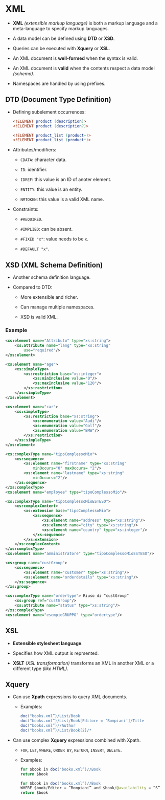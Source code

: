 



# XML

* **XML** *(extensible markup language)* is both a markup language and a meta-language to specify markup languages.

* A data model can be defined using **DTD** or **XSD**.

* Queries can be executed with **Xquery** or **XSL**.

* An XML document is **well-formed** when the syntax is valid.

* An XML document is **valid** when the contents respect a data model *(schema)*.

* Namespaces are handled by using prefixes.

## DTD (Document Type Definition)

* Defining subelement occurrences:

    ```dtd
    <!ELEMENT product (description)>
    <!ELEMENT product (description?)>

    <!ELEMENT product_list (product+)>
    <!ELEMENT product_list (product*)>
    ```

* Attributes/modifiers:

    * `CDATA`: character data.

    * `ID`: identifier.

    * `IDREF`: this value is an ID of anoter element.

    * `ENTITY`: this value is an entity.

    * `NMTOKEN`: this value is a valid XML name.

* Constraints:

    * `#REQUIRED`.

    * `#IMPLIED`: can be absent.

    * `#FIXED "x"`: value needs to be `x`.

    * `#DEFAULT "x"`.


## XSD (XML Schema Definition)

* Another schema definition language.

* Compared to DTD:

    * More extensible and richer.

    * Can manage multiple namespaces.

    * XSD is valid XML.


### Example

```xml
<xs:element name="Attributo" type="xs:string">
    <xs:attribute name="lang" type="xs:string" 
        use="required"/>
</xs:element>

<xs:element name="age">
    <xs:simpleType>
        <xs:restriction base="xs:integer">
            <xs:minInclusive value="0"/>
            <xs:maxInclusive value="120"/>
        </xs:restriction>
    </xs:simpleType>
</xs:element>

<xs:element name="car">
    <xs:simpleType>
        <xs:restriction base="xs:string">
            <xs:enumeration value="Audi"/>
            <xs:enumeration value="Golf"/>
            <xs:enumeration value="BMW"/>
        </xs:restriction>
    </xs:simpleType>
</xs:element>

<xs:complexType name="tipoComplessoMio">
    <xs:sequence>
        <xs:element name="firstname" type="xs:string" 
            minOccurs="0" maxOccurs= "2"/>
        <xs:element name="lastname" type="xs:string" 
            minOccurs="2"/>
    </xs:sequence>
</xs:complexType>
<xs:element name="employee" type="tipoComplessoMio"/>

<xs:complexType name="tipoComplessoMioESTESO">
    <xs:complexContent>
        <xs:extension base="tipoComplessoMio">
            <xs:sequence>
                <xs:element name="address" type="xs:string"/>
                <xs:element name="city" type="xs:string"/>
                <xs:element name="country" type="xs:integer"/>
            </xs:sequence>
        </xs:extension>
    </xs:complexContent>
</xs:complexType>
<xs:element name="amministratore" type="tipoComplessoMioESTESO"/>

<xs:group name="custGroup">
    <xs:sequence> 
        <xs:element name="customer" type="xs:string"/>
        <xs:element name="orderdetails" type="xs:string"/>
    </xs:sequence>
</xs:group>

<xs:complexType name="ordertype"> Riuso di “custGroup”
    <xs:group ref="custGroup"/>
    <xs:attribute name="status" type="xs:string"/>
</xs:complexType>
<xs:element name="esempioGRUPPO" type="ordertype"/>
```


## XSL

* **Extensible stylesheet language**.

* Specifies how XML output is reprsented.

* **XSLT** *(XSL transformation)* transforms an XML in another XML or a different type *(like HTML)*.



## Xquery

* Can use **Xpath** expressions to query XML documents.

    * Examples:

        ```java
        doc("books.xml”)/List/Book 
        doc("books.xml”)/List/Book[Editore = ‘Bompiani’]/Title 
        doc("books.xml”)//Author 
        doc("books.xml”)/List/Book[2]/*
        ```

* Can use complex **Xquery** expressions combined with Xpath.

    * `FOR`, `LET`, `WHERE`, `ORDER BY`, `RETURN`, `INSERT`, `DELETE`.

    * Examples:

        ```java
        for $book in doc("books.xml”)//Book
        return $book
        ```

        ```java
        for $book in doc("books.xml”)//Book
        WHERE $book/Editor = “Bompiani” and $book/@availability = “S”
        return $book
        ```